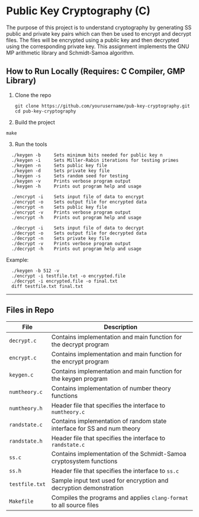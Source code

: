 # Public Key Cryptography (C)

The purpose of this project is to understand cryptography by generating SS public and private key pairs which can then be used to encrypt and decrypt files. The files will be encrypted using a public key and then decrypted using the corresponding private key. This assignment implements the GNU MP arithmetic library and Schmidt-Samoa algorithm.

## How to Run Locally (Requires: C Compiler, GMP Library)

1. Clone the repo  
   ```
   git clone https://github.com/yourusername/pub-key-cryptography.git
   cd pub-key-cryptography
   ```
2. Build the project
  ```
  make
  ```
3. Run the tools
  ```
    ./keygen -b		Sets minimum bits needed for public key n
    ./keygen -i		Sets Miller-Rabin iterations for testing primes
    ./keygen -n		Sets public key file
    ./keygen -d		Sets private key file
    ./keygen -s		Sets random seed for testing
    ./keygen -v		Prints verbose program output
    ./keygen -h		Prints out program help and usage

    ./encrypt -i    Sets input file of data to encrypt
    ./encrypt -o	Sets output file for encrypted data
    ./encrypt -n	Sets public key file
    ./encrypt -v    Prints verbose program output
    ./encrypt -h    Prints out program help and usage

    ./decrypt -i    Sets input file of data to decrypt
    ./decrypt -o    Sets output file for decrypted data
    ./decrypt -n    Sets private key file
    ./decrypt -v    Prints verbose program output
    ./decrypt -h    Prints out program help and usage
  ```
  Example:
  ```
    ./keygen -b 512 -v
    ./encrypt -i testfile.txt -o encrypted.file
    ./decrypt -i encrypted.file -o final.txt
    diff testfile.txt final.txt
  ```

---

## Files in Repo

| File           | Description                                                                 |
|----------------|-----------------------------------------------------------------------------|
| `decrypt.c`    | Contains implementation and main function for the decrypt program           |
| `encrypt.c`    | Contains implementation and main function for the encrypt program           |
| `keygen.c`     | Contains implementation and main function for the keygen program            |
| `numtheory.c`  | Contains implementation of number theory functions                          |
| `numtheory.h`  | Header file that specifies the interface to `numtheory.c`                   |
| `randstate.c`  | Contains implementation of random state interface for SS and num theory     |
| `randstate.h`  | Header file that specifies the interface to `randstate.c`                   |
| `ss.c`         | Contains implementation of the Schmidt-Samoa cryptosystem functions         |
| `ss.h`         | Header file that specifies the interface to `ss.c`                          |
| `testfile.txt` | Sample input text used for encryption and decryption demonstration          |
| `Makefile`     | Compiles the programs and applies `clang-format` to all source files        |
